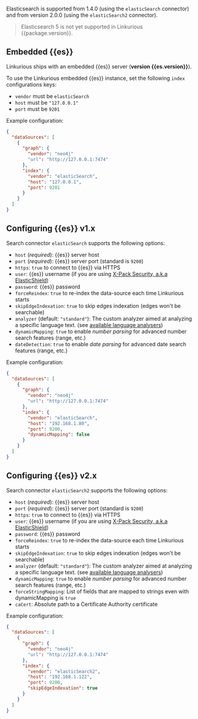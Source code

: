 Elasticsearch is supported from 1.4.0 (using the `elasticSearch` connector)
and from version 2.0.0 (using the `elasticSearch2` connector).

> Elasticsearch 5 is not yet supported in Linkurious {{package.version}}.

## Embedded {{es}}

Linkurious ships with an embedded {{es}} server (**version {{es.version}}**).

To use the Linkurious embedded {{es}} instance, set the following `index` configurations keys:
- `vendor` must be `elasticSearch`
- `host` must be `"127.0.0.1"`
- `port` must be `9201`

Example configuration:
```json
{
  "dataSources": [
    {
      "graph": {
        "vendor": "neo4j"
        "url": "http://127.0.0.1:7474"
      },
      "index": {
        "vendor": "elasticSearch",
        "host": "127.0.0.1",
        "port": 9201
      }
    }
  ]
}
```

## Configuring {{es}} v1.x

Search connector `elasticSearch` supports the following options:

- `host` (*required*): {{es}} server host 
- `port` (*required*): {{es}} server port (standard is `9200`)
- `https`: `true` to connect to {{es}} via HTTPS 
- `user`: {{es}} username (if you are using [X-Pack Security, a.k.a ElasticShield](https://www.elastic.co/products/x-pack/security))
- `password`: {{es}} password
- `forceReindex`: `true` to re-index the data-source each time Linkurious starts
- `skipEdgeIndexation`: `true` to skip edges indexation (edges won't be searchable)
- `analyzer` (default: `"standard"`): The custom analyzer aimed at analyzing a specific language text. (see [available language analysers](https://www.elastic.co/guide/en/elasticsearch/reference/current/analysis-lang-analyzer.html))
- `dynamicMapping`: `true` to enable *number parsing* for advanced number search features (range, etc.)
- `dateDetection`: `true` to enable *date parsing* for advanced date search features (range, etc.)

Example configuration:
```json
{
  "dataSources": [
    {
      "graph": {
        "vendor": "neo4j"
        "url": "http://127.0.0.1:7474"
      },
      "index": {
        "vendor": "elasticSearch",
        "host": "192.168.1.80",
        "port": 9200,
        "dynamicMapping": false
      }
    }
  ]
}
```

## Configuring {{es}} v2.x

Search connector `elasticSearch2` supports the following options:

- `host` (*required*): {{es}} server host 
- `port` (*required*): {{es}} server port (standard is `9200`)
- `https`: `true` to connect to {{es}} via HTTPS
- `user`: {{es}} username (if you are using [X-Pack Security, a.k.a ElasticShield](https://www.elastic.co/products/x-pack/security))
- `password`: {{es}} password
- `forceReindex`: `true` to re-index the data-source each time Linkurious starts
- `skipEdgeIndexation`: `true` to skip edges indexation (edges won't be searchable)
- `analyzer` (default: `"standard"`): The custom analyzer aimed at analyzing a specific language text. (see [available language analysers](https://www.elastic.co/guide/en/elasticsearch/reference/current/analysis-lang-analyzer.html))
- `dynamicMapping`: `true` to enable *number parsing* for advanced number search features (range, etc.)
- `forceStringMapping`: List of fields that are mapped to strings even with dynamicMapping is `true`
- `caCert`: Absolute path to a Certificate Authority certificate

Example configuration:
```json
{
  "dataSources": [
    {
      "graph": {
        "vendor": "neo4j"
        "url": "http://127.0.0.1:7474"
      },
      "index": {
        "vendor": "elasticSearch2",
        "host": "192.168.1.122",
        "port": 9200,
        "skipEdgeIndexation": true
      }
    }
  ]
}
```
